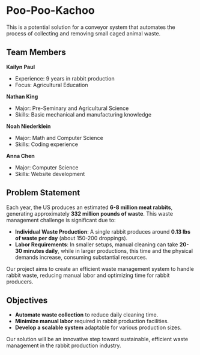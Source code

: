 # Poo-Poo-Kachoo
This is a potential solution for a conveyor system that automates the process of collecting and removing small caged animal waste.

## Team Members

**Kailyn Paul**  
- Experience: 9 years in rabbit production  
- Focus: Agricultural Education  

**Nathan King**  
- Major: Pre-Seminary and Agricultural Science  
- Skills: Basic mechanical and manufacturing knowledge  

**Noah Niederklein**  
- Major: Math and Computer Science  
- Skills: Coding experience  

**Anna Chen**  
- Major: Computer Science  
- Skills: Website development  

## Problem Statement

Each year, the US produces an estimated **6-8 million meat rabbits**, generating approximately **332 million pounds of waste**. This waste management challenge is significant due to:

- **Individual Waste Production**: A single rabbit produces around **0.13 lbs of waste per day** (about 150-200 droppings).
- **Labor Requirements**: In smaller setups, manual cleaning can take **20-30 minutes daily**, while in larger productions, this time and the physical demands increase, consuming substantial resources.

Our project aims to create an efficient waste management system to handle rabbit waste, reducing manual labor and optimizing time for rabbit producers.

## Objectives

- **Automate waste collection** to reduce daily cleaning time.
- **Minimize manual labor** required in rabbit production facilities.
- **Develop a scalable system** adaptable for various production sizes.

Our solution will be an innovative step toward sustainable, efficient waste management in the rabbit production industry.
